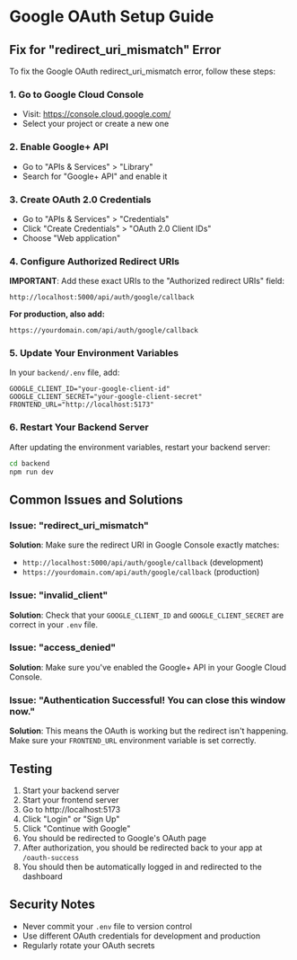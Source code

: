 # Google OAuth Setup Guide

## Fix for "redirect_uri_mismatch" Error

To fix the Google OAuth redirect_uri_mismatch error, follow these steps:

### 1. Go to Google Cloud Console
- Visit: https://console.cloud.google.com/
- Select your project or create a new one

### 2. Enable Google+ API
- Go to "APIs & Services" > "Library"
- Search for "Google+ API" and enable it

### 3. Create OAuth 2.0 Credentials
- Go to "APIs & Services" > "Credentials"
- Click "Create Credentials" > "OAuth 2.0 Client IDs"
- Choose "Web application"

### 4. Configure Authorized Redirect URIs
**IMPORTANT**: Add these exact URIs to the "Authorized redirect URIs" field:

```
http://localhost:5000/api/auth/google/callback
```

**For production, also add:**
```
https://yourdomain.com/api/auth/google/callback
```

### 5. Update Your Environment Variables
In your `backend/.env` file, add:

```env
GOOGLE_CLIENT_ID="your-google-client-id"
GOOGLE_CLIENT_SECRET="your-google-client-secret"
FRONTEND_URL="http://localhost:5173"
```

### 6. Restart Your Backend Server
After updating the environment variables, restart your backend server:

```bash
cd backend
npm run dev
```

## Common Issues and Solutions

### Issue: "redirect_uri_mismatch"
**Solution**: Make sure the redirect URI in Google Console exactly matches:
- `http://localhost:5000/api/auth/google/callback` (development)
- `https://yourdomain.com/api/auth/google/callback` (production)

### Issue: "invalid_client"
**Solution**: Check that your `GOOGLE_CLIENT_ID` and `GOOGLE_CLIENT_SECRET` are correct in your `.env` file.

### Issue: "access_denied"
**Solution**: Make sure you've enabled the Google+ API in your Google Cloud Console.

### Issue: "Authentication Successful! You can close this window now."
**Solution**: This means the OAuth is working but the redirect isn't happening. Make sure your `FRONTEND_URL` environment variable is set correctly.

## Testing
1. Start your backend server
2. Start your frontend server
3. Go to http://localhost:5173
4. Click "Login" or "Sign Up"
5. Click "Continue with Google"
6. You should be redirected to Google's OAuth page
7. After authorization, you should be redirected back to your app at `/oauth-success`
8. You should then be automatically logged in and redirected to the dashboard

## Security Notes
- Never commit your `.env` file to version control
- Use different OAuth credentials for development and production
- Regularly rotate your OAuth secrets 